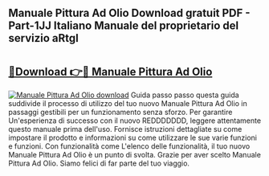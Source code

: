 ## Manuale Pittura Ad Olio Download gratuit PDF - Part-1JJ Italiano Manuale del proprietario del servizio aRtgI

# <h2><a href="http://dfe83xs.blite.top/?on=Manuale+Pittura+Ad+Olio">🔗Download 👉🔴 Manuale Pittura Ad Olio</a></h2>

[![Manuale Pittura Ad Olio download](https://i.imgur.com/lujVjoI.png)](http://dfe83xs.blite.top/?on=Manuale+Pittura+Ad+Olio)
Guida passo passo questa guida suddivide il processo di utilizzo del tuo nuovo Manuale Pittura Ad Olio in passaggi gestibili per un funzionamento senza sforzo. Per garantire Un'esperienza di successo con il nuovo REDDDDDDD, leggere attentamente questo manuale prima dell'uso. Fornisce istruzioni dettagliate su come impostare il prodotto e informazioni su come utilizzare le sue varie funzioni e funzioni. Con funzionalità come L'elenco delle funzionalità, il tuo nuovo Manuale Pittura Ad Olio è un punto di svolta. Grazie per aver scelto Manuale Pittura Ad Olio. Siamo felici di far parte del tuo viaggio.
